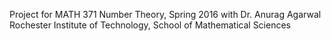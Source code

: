 Project for MATH 371 Number Theory, Spring 2016 with Dr. Anurag Agarwal
Rochester Institute of Technology, School of Mathematical Sciences

